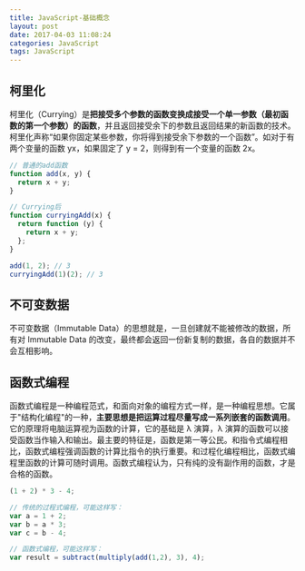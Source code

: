 ```yaml
---
title: JavaScript-基础概念
layout: post
date: 2017-04-03 11:08:24
categories: JavaScript
tags: JavaScript
---
```


## 柯里化

柯里化（Currying）是**把接受多个参数的函数变换成接受一个单一参数（最初函数的第一个参数）的函数**，并且返回接受余下的参数且返回结果的新函数的技术。柯里化声称“如果你固定某些参数，你将得到接受余下参数的一个函数”。如对于有两个变量的函数 yx，如果固定了 y = 2，则得到有一个变量的函数 2x。

```js
// 普通的add函数
function add(x, y) {
  return x + y;
}

// Currying后
function curryingAdd(x) {
  return function (y) {
    return x + y;
  };
}

add(1, 2); // 3
curryingAdd(1)(2); // 3
```

## 不可变数据

不可变数据（Immutable Data）的思想就是，一旦创建就不能被修改的数据，所有对 Immutable Data 的改变，最终都会返回一份新复制的数据，各自的数据并不会互相影响。

## 函数式编程

函数式编程是一种编程范式，和面向对象的编程方式一样，是一种编程思想。它属于"结构化编程"的一种，**主要思想是把运算过程尽量写成一系列嵌套的函数调用**。它的原理将电脑运算视为函数的计算，它的基础是 λ 演算，λ 演算的函数可以接受函数当作输入和输出。最主要的特征是，函数是第一等公民。和指令式编程相比，函数式编程强调函数的计算比指令的执行重要。和过程化编程相比，函数式编程里函数的计算可随时调用。函数式编程认为，只有纯的没有副作用的函数，才是合格的函数。

```js
(1 + 2) * 3 - 4;

// 传统的过程式编程，可能这样写：
var a = 1 + 2;
var b = a * 3;
var c = b - 4;

// 函数式编程，可能这样写：
var result = subtract(multiply(add(1,2), 3), 4);
```
